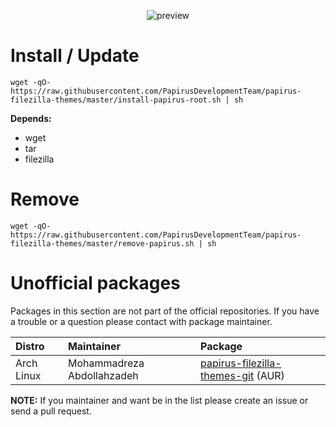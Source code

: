 <p align="center">
  <img src="https://raw.githubusercontent.com/PapirusDevelopmentTeam/papirus-filezilla-themes/master/preview.png" alt="preview"/>
</p>

# Install / Update
```
wget -qO- https://raw.githubusercontent.com/PapirusDevelopmentTeam/papirus-filezilla-themes/master/install-papirus-root.sh | sh
```
**Depends:**
- wget
- tar
- filezilla

# Remove
```
wget -qO- https://raw.githubusercontent.com/PapirusDevelopmentTeam/papirus-filezilla-themes/master/remove-papirus.sh | sh
```
# Unofficial packages
Packages in this section are not part of the official repositories. If you have a trouble or a question please contact with package maintainer.

| **Distro** | **Maintainer** | **Package** |
|:-----------|:---------------|:------------|
| Arch Linux | Mohammadreza Abdollahzadeh | [papirus-filezilla-themes-git](https://aur.archlinux.org/packages/papirus-filezilla-themes-git/) (AUR) |

**NOTE:** If you maintainer and want be in the list please create an issue or send a pull request.
